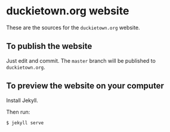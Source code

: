 
# duckietown.org website

These are the sources for the `duckietown.org` website.

## To publish the website

Just edit and commit. The `master` branch will be published to `duckietown.org`.


## To preview the website on your computer

Install Jekyll.

Then run:

	$ jekyll serve
